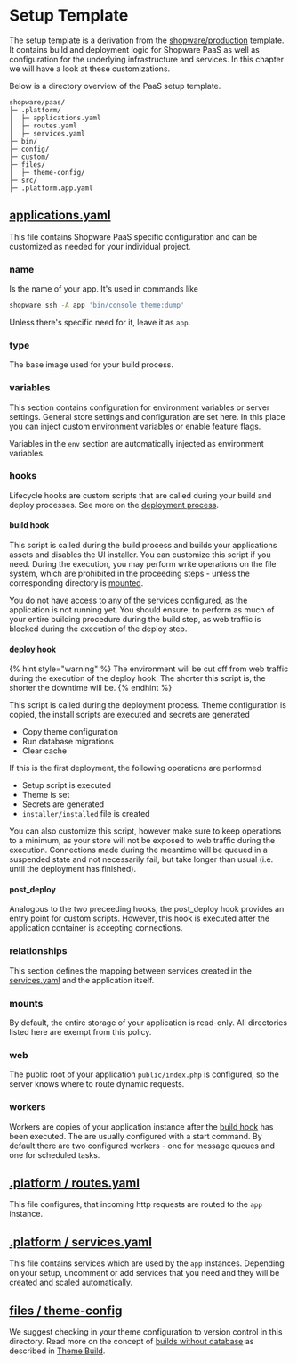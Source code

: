 # Setup Template

The setup template is a derivation from the [shopware/production](https://github.com/shopware/production) template. It contains build and deployment logic for Shopware PaaS as well as configuration for the underlying infrastructure and services. In this chapter we will have a look at these customizations.

Below is a directory overview of the PaaS setup template.

```text
shopware/paas/
├─ .platform/
│  ├─ applications.yaml
│  ├─ routes.yaml
│  ├─ services.yaml
├─ bin/
├─ config/
├─ custom/
├─ files/
│  ├─ theme-config/
├─ src/
├─ .platform.app.yaml
```

## [applications.yaml](https://github.com/shopware/recipes/blob/main/shopware/paas-meta/6.4/.platform/applications.yaml)

This file contains Shopware PaaS specific configuration and can be customized as needed for your individual project.

### name

Is the name of your app. It's used in commands like

```bash
shopware ssh -A app 'bin/console theme:dump'
```

Unless there's specific need for it, leave it as `app`.

### type

The base image used for your build process.

### variables

This section contains configuration for environment variables or server settings. General store settings and configuration are set here. In this place you can inject custom environment variables or enable feature flags.

Variables in the `env` section are automatically injected as environment variables.

### hooks

Lifecycle hooks are custom scripts that are called during your build and deploy processes. See more on the [deployment process](./build-deploy.md#push-main-branch).

#### build hook

This script is called during the build process and builds your applications assets and disables the UI installer. You can customize this script if you need. During the execution, you may perform write operations on the file system, which are prohibited in the proceeding steps - unless the corresponding directory is [mounted](#mounts).

You do not have access to any of the services configured, as the application is not running yet. You should ensure, to perform as much of your entire building procedure during the build step, as web traffic is blocked during the execution of the deploy step.

#### deploy hook

{% hint style="warning" %}
The environment will be cut off from web traffic during the execution of the deploy hook. The shorter this script is, the shorter the downtime will be.
{% endhint %}

This script is called during the deployment process. Theme configuration is copied, the install scripts are executed and secrets are generated

* Copy theme configuration
* Run database migrations
* Clear cache

If this is the first deployment, the following operations are performed

* Setup script is executed
* Theme is set
* Secrets are generated
* `installer/installed` file is created

You can also customize this script, however make sure to keep operations to a minimum, as your store will not be exposed to web traffic during the execution. Connections made during the meantime will be queued in a suspended state and not necessarily fail, but take longer than usual (i.e. until the deployment has finished).

#### post_deploy

Analogous to the two preceeding hooks, the post_deploy hook provides an entry point for custom scripts. However, this hook is executed after the application container is accepting connections.

### relationships

This section defines the mapping between services created in the [services.yaml](#.platform-services.yml) and the application itself.

### mounts

By default, the entire storage of your application is read-only. All directories listed here are exempt from this policy.

### web

The public root of your application `public/index.php` is configured, so the server knows where to route dynamic requests.

### workers

Workers are copies of your application instance after the [build hook](#build-hook) has been executed. The are usually configured with a start command. By default there are two configured workers - one for message queues and one for scheduled tasks.

## [.platform / routes.yaml](https://github.com/shopware/recipes/blob/main/shopware/paas-meta/6.4/.platform/routes.yaml)

This file configures, that incoming http requests are routed to the `app` instance.

## [.platform / services.yaml](https://github.com/shopware/recipes/blob/main/shopware/paas-meta/6.4/.platform/services.yaml)

This file contains services which are used by the `app` instances. Depending on your setup, uncomment or add services that you need and they will be created and scaled automatically.

## [files / theme-config](https://github.com/shopware/recipes/tree/main/shopware/paas-meta/6.4/files/theme-config)

We suggest checking in your theme configuration to version control in this directory. Read more on the concept of [builds without database](../../guides/hosting/installation-updates/deployments/build-w-o-db.md) as described in [Theme Build](./theme-build.md).
